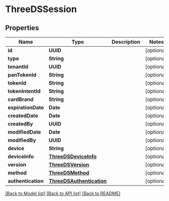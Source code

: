 # ThreeDSSession

## Properties
Name | Type | Description | Notes
------------ | ------------- | ------------- | -------------
**id** | **UUID** |  | [optional] 
**type** | **String** |  | [optional] 
**tenantId** | **UUID** |  | [optional] 
**panTokenId** | **String** |  | [optional] 
**tokenId** | **String** |  | [optional] 
**tokenIntentId** | **String** |  | [optional] 
**cardBrand** | **String** |  | [optional] 
**expirationDate** | **Date** |  | [optional] 
**createdDate** | **Date** |  | [optional] 
**createdBy** | **UUID** |  | [optional] 
**modifiedDate** | **Date** |  | [optional] 
**modifiedBy** | **UUID** |  | [optional] 
**device** | **String** |  | [optional] 
**deviceInfo** | [**ThreeDSDeviceInfo**](ThreeDSDeviceInfo.md) |  | [optional] 
**version** | [**ThreeDSVersion**](ThreeDSVersion.md) |  | [optional] 
**method** | [**ThreeDSMethod**](ThreeDSMethod.md) |  | [optional] 
**authentication** | [**ThreeDSAuthentication**](ThreeDSAuthentication.md) |  | [optional] 

[[Back to Model list]](../README.md#documentation-for-models) [[Back to API list]](../README.md#documentation-for-api-endpoints) [[Back to README]](../README.md)


